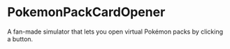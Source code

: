 # PokemonPackCardOpener
A fan-made simulator that lets you open virtual Pokémon packs by clicking a button.

